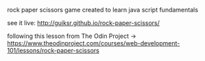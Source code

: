 rock paper scissors game created to learn java script fundamentals

see it live: http://guiksr.github.io/rock-paper-scissors/

following this lesson from The Odin Project -> https://www.theodinproject.com/courses/web-development-101/lessons/rock-paper-scissors
